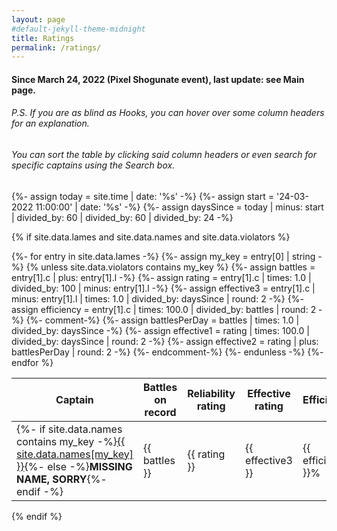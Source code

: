```yaml
---
layout: page
#default-jekyll-theme-midnight
title: Ratings
permalink: /ratings/
---
```

#### Since March 24, 2022 (Pixel Shogunate event), last update: see Main page.
###### P.S. If you are as blind as Hooks, you can hover over some column headers for an explanation.
###### You can sort the table by clicking said column headers or even search for specific captains using the Search box.

{%- assign today = site.time | date: '%s' -%}
{%- assign start = '24-03-2022 11:00:00' | date: '%s' -%}
{%- assign daysSince = today | minus: start | divided_by: 60 | divided_by: 60 | divided_by: 24 -%}

{% if site.data.lames and site.data.names and site.data.violators %}

<table id="ratings-table">
  <thead>
    <tr>
      <th>Captain</th>
      <th>Battles<br />on record</th>
      <th title="Each action performed with over 5 minutes delay is a -1 rating. Each perfectly completed battle is a +0.01 rating.">Reliability<br/>rating</th>
      <th title="Higher rating means faster event tiers!">Effective<br/>rating</th>
      <th>Efficiency</th>
    </tr>
  </thead>
  {%- for entry in site.data.lames -%}
  {%- assign my_key = entry[0] | string -%}
  {% unless site.data.violators contains my_key %}
  <tr>
    {%- assign battles = entry[1].c | plus: entry[1].l -%}
    {%- assign rating = entry[1].c | times: 1.0 | divided_by: 100 | minus: entry[1].l -%}
    {%- assign effective3 = entry[1].c | minus: entry[1].l | times: 1.0 | divided_by: daysSince | round: 2 -%}
    {%- assign efficiency = entry[1].c | times: 100.0 | divided_by: battles | round: 2 -%}
    {%- comment-%}
      {%- assign battlesPerDay = battles | times: 1.0 | divided_by: daysSince -%}
      {%- assign effective1 = rating | times: 100.0 | divided_by: daysSince | round: 2 -%}
      {%- assign effective2 = rating | plus: battlesPerDay | round: 2 -%}
    {%- endcomment-%}
    <td>{%- if site.data.names contains my_key -%}<a href="https://twitch.tv/{{ site.data.names[my_key] }}">{{ site.data.names[my_key] }}</a>{%- else -%}<b>MISSING NAME, SORRY</b>{%- endif -%}</td><td>{{ battles }}</td><td>{{ rating }}</td><td>{{ effective3 }}</td><td>{{ efficiency }}%</td></tr>
  {%- endunless -%}
  {%- endfor %}
</table>

<script type="text/javascript" src="https://code.jquery.com/jquery-3.6.0.min.js"></script>
<script type="text/javascript" src="https://cdn.datatables.net/1.11.5/js/jquery.dataTables.min.js"></script>
<script type="text/javascript">
$(document).ready( function () {
  $('#ratings-table').DataTable({
    "paging": false,
    "scrollY": 300,
    "info": false,
    "deferRender": true,
    "order": [[ 2, "desc" ], [ 1, "asc" ], [ 3, "desc" ], [ 4, "desc"]]
  });
} );
</script>

{% endif %}

